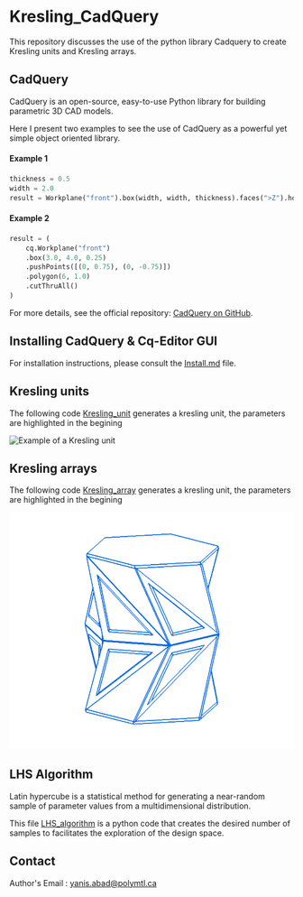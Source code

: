 # Kresling_CadQuery
This repository discusses the use of the python library Cadquery to create Kresling units and Kresling arrays.

## CadQuery 
CadQuery is an open-source, easy-to-use Python library for building parametric 3D CAD models.

Here I present two examples to see the use of CadQuery as a powerful yet simple object oriented library. 

#### Example 1
```python
thickness = 0.5
width = 2.0
result = Workplane("front").box(width, width, thickness).faces(">Z").hole(thickness)
```


#### Example 2
```python
result = (
    cq.Workplane("front")
    .box(3.0, 4.0, 0.25)
    .pushPoints([(0, 0.75), (0, -0.75)])
    .polygon(6, 1.0)
    .cutThruAll()
)
```


For more details, see the official repository: [CadQuery on GitHub](https://github.com/CadQuery/cadquery/tree/master).

## Installing CadQuery & Cq-Editor GUI 

For installation instructions, please consult the [Install.md](Install.md) file.


## Kresling units 

The following code [Kresling_unit]() generates a kresling unit, the parameters are highlighted in the begining 

![Example of a Kresling unit](images/Kresling_unit.svg)


## Kresling arrays

The following code [Kresling_array]() generates a kresling unit, the parameters are highlighted in the begining 

![Example of a Kresling array](images/Kresling_array.svg)


## LHS Algorithm 

Latin hypercube is a statistical method for generating a near-random sample of parameter values from a multidimensional distribution. 

This file [LHS_algorithm](LHS.py) is a python code that creates the desired number of samples to facilitates the exploration of the design space.

## Contact 

Author's Email : yanis.abad@polymtl.ca 



